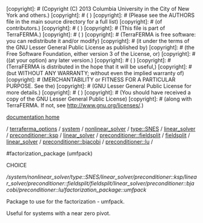 [copyright]: # (Copyright (C) 2013 Columbia University in the City of New York and others.)
[copyright]: # ( )
[copyright]: # (Please see the AUTHORS file in the main source directory for a full list)
[copyright]: # (of contributors.)
[copyright]: # ( )
[copyright]: # (This file is part of TerraFERMA.)
[copyright]: # ( )
[copyright]: # (TerraFERMA is free software: you can redistribute it and/or modify)
[copyright]: # (it under the terms of the GNU Lesser General Public License as published by)
[copyright]: # (the Free Software Foundation, either version 3 of the License, or)
[copyright]: # ((at your option) any later version.)
[copyright]: # ( )
[copyright]: # (TerraFERMA is distributed in the hope that it will be useful,)
[copyright]: # (but WITHOUT ANY WARRANTY; without even the implied warranty of)
[copyright]: # (MERCHANTABILITY or FITNESS FOR A PARTICULAR PURPOSE. See the)
[copyright]: # (GNU Lesser General Public License for more details.)
[copyright]: # ( )
[copyright]: # (You should have received a copy of the GNU Lesser General Public License)
[copyright]: # (along with TerraFERMA. If not, see <http://www.gnu.org/licenses/>.)

[documentation home](Documentation)

/ [terraferma_options](../../../../../../../../../../../../terraferma_options) / [system](../../../../../../../../../../../system) / [nonlinear_solver](../../../../../../../../../../nonlinear_solver) / [type::SNES](../../../../../../../../../type__SNES) / [linear_solver](../../../../../../../../linear_solver) / [preconditioner::ksp](../../../../../../../preconditioner__ksp) / [linear_solver](../../../../../../linear_solver) / [preconditioner::fieldsplit](../../../../../preconditioner__fieldsplit) / [fieldsplit](../../../../fieldsplit) / [linear_solver](../../../linear_solver) / [preconditioner::bjacobi](../../preconditioner__bjacobi) / [preconditioner::lu](../preconditioner__lu) /

#factorization_package (umfpack)

CHOICE 

*/system/nonlinear_solver/type::SNES/linear_solver/preconditioner::ksp/linear_solver/preconditioner::fieldsplit/fieldsplit/linear_solver/preconditioner::bjacobi/preconditioner::lu/factorization_package::umfpack*

Package to use for the factorization - umfpack.

Useful for systems with a near zero pivot.

[autogenerated]: # (This file was automatically generated from the schema file:/home/cwilson/repos/github/TerraFERMA/TerraFERMA/buckettools/schemas/solvers.rng.)

